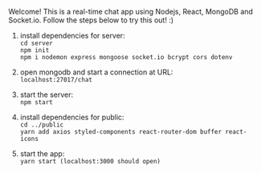 Welcome! This is a real-time chat app using Nodejs, React, MongoDB and Socket.io. Follow the steps below to try this out! :)

1. install dependencies for server:<br/>
   `cd server`<br/>
   `npm init`<br/>
   `npm i nodemon express mongoose socket.io bcrypt cors dotenv`

2. open mongodb and start a connection at URL:<br/>
   `localhost:27017/chat`

3. start the server:<br/>
   `npm start`

4. install dependencies for public:<br/>
   `cd ../public`<br/>
   `yarn add axios styled-components react-router-dom buffer react-icons`

5. start the app:<br/>
   `yarn start (localhost:3000 should open)`
